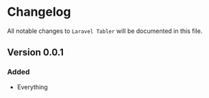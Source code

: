# Changelog

All notable changes to `Laravel Tabler` will be documented in this file.

## Version 0.0.1

### Added
- Everything
